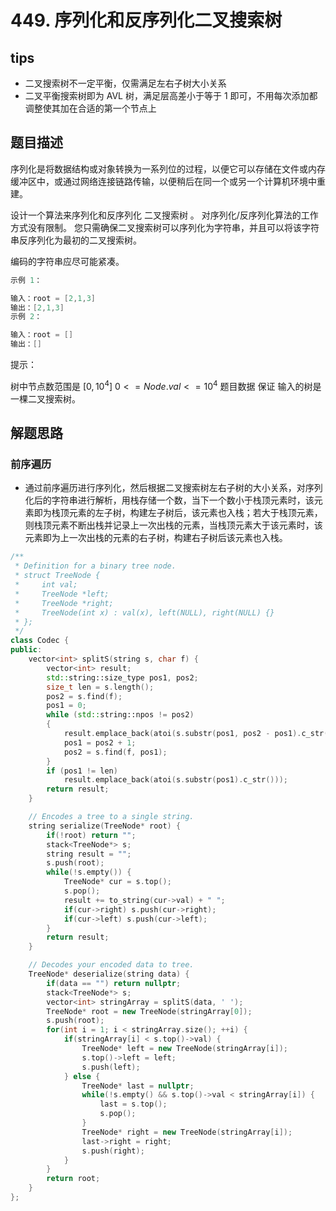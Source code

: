 # 449. 序列化和反序列化二叉搜索树

## tips

- 二叉搜索树不一定平衡，仅需满足左右子树大小关系
- 二叉平衡搜索树即为 AVL 树，满足层高差小于等于 1 即可，不用每次添加都调整使其加在合适的第一个节点上

## 题目描述

序列化是将数据结构或对象转换为一系列位的过程，以便它可以存储在文件或内存缓冲区中，或通过网络连接链路传输，以便稍后在同一个或另一个计算机环境中重建。

设计一个算法来序列化和反序列化 二叉搜索树 。 对序列化/反序列化算法的工作方式没有限制。 您只需确保二叉搜索树可以序列化为字符串，并且可以将该字符串反序列化为最初的二叉搜索树。

编码的字符串应尽可能紧凑。

```cpp
示例 1：

输入：root = [2,1,3]
输出：[2,1,3]
示例 2：

输入：root = []
输出：[]
```

提示：

树中节点数范围是 $[0, 10^4]$
$0 <= Node.val <= 10^4$
题目数据 保证 输入的树是一棵二叉搜索树。

## 解题思路

### 前序遍历

- 通过前序遍历进行序列化，然后根据二叉搜索树左右子树的大小关系，对序列化后的字符串进行解析，用栈存储一个数，当下一个数小于栈顶元素时，该元素即为栈顶元素的左子树，构建左子树后，该元素也入栈；若大于栈顶元素，则栈顶元素不断出栈并记录上一次出栈的元素，当栈顶元素大于该元素时，该元素即为上一次出栈的元素的右子树，构建右子树后该元素也入栈。

```cpp
/**
 * Definition for a binary tree node.
 * struct TreeNode {
 *     int val;
 *     TreeNode *left;
 *     TreeNode *right;
 *     TreeNode(int x) : val(x), left(NULL), right(NULL) {}
 * };
 */
class Codec {
public:
    vector<int> splitS(string s, char f) {
        vector<int> result;
        std::string::size_type pos1, pos2;
        size_t len = s.length();
        pos2 = s.find(f);
        pos1 = 0;
        while (std::string::npos != pos2)
        {
            result.emplace_back(atoi(s.substr(pos1, pos2 - pos1).c_str()));
            pos1 = pos2 + 1;
            pos2 = s.find(f, pos1);
        }
        if (pos1 != len)
            result.emplace_back(atoi(s.substr(pos1).c_str()));
        return result;
    }

    // Encodes a tree to a single string.
    string serialize(TreeNode* root) {
        if(!root) return "";
        stack<TreeNode*> s;
        string result = "";
        s.push(root);
        while(!s.empty()) {
            TreeNode* cur = s.top();
            s.pop();
            result += to_string(cur->val) + " ";
            if(cur->right) s.push(cur->right);
            if(cur->left) s.push(cur->left);
        }
        return result;
    }

    // Decodes your encoded data to tree.
    TreeNode* deserialize(string data) {
        if(data == "") return nullptr;
        stack<TreeNode*> s;
        vector<int> stringArray = splitS(data, ' ');
        TreeNode* root = new TreeNode(stringArray[0]);
        s.push(root);
        for(int i = 1; i < stringArray.size(); ++i) {
            if(stringArray[i] < s.top()->val) {
                TreeNode* left = new TreeNode(stringArray[i]);
                s.top()->left = left;
                s.push(left);
            } else {
                TreeNode* last = nullptr;
                while(!s.empty() && s.top()->val < stringArray[i]) {
                    last = s.top();
                    s.pop();
                }
                TreeNode* right = new TreeNode(stringArray[i]);
                last->right = right;
                s.push(right);
            }
        }
        return root;
    }
};
```
